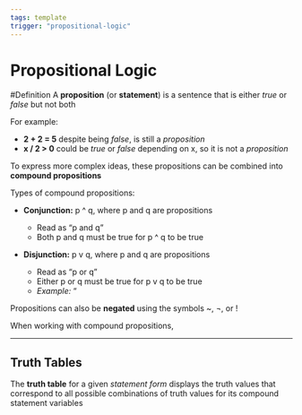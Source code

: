 ```yaml
---
tags: template
trigger: "propositional-logic"
---
```


# Propositional Logic

#Definition A **proposition** (or **statement**) is a sentence that is either _true_ or _false_ but not both

For example:
* **2 + 2 = 5**  despite being _false_, is still a _proposition_
* **x / 2 > 0**  could be _true_ or _false_ depending on x, so it is not a _proposition_

To express more complex ideas, these propositions can be combined into **compound propositions**

Types of compound propositions:
* **Conjunction:** p ^ q, where p and q are propositions
  * Read as “p and q”
  * Both p and q must be true for p ^ q to be true
    
* **Disjunction:** p v q, where p and q are propositions
  * Read as “p or q”
  * Either p or q must be true for p v q to be true
  * _Example:_ “

Propositions can also be **negated** using the symbols ~, ¬, or !

When working with compound propositions, 

---

## Truth Tables

The **truth table** for a given _statement form_ displays the truth values that correspond to all possible combinations of truth values for its compound statement variables